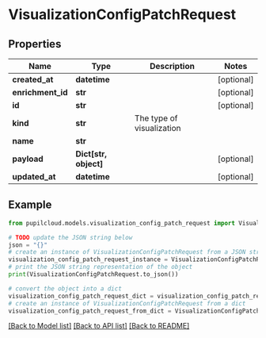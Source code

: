 # VisualizationConfigPatchRequest


## Properties

Name | Type | Description | Notes
------------ | ------------- | ------------- | -------------
**created_at** | **datetime** |  | [optional] 
**enrichment_id** | **str** |  | [optional] 
**id** | **str** |  | [optional] 
**kind** | **str** | The type of visualization | 
**name** | **str** |  | 
**payload** | **Dict[str, object]** |  | [optional] 
**updated_at** | **datetime** |  | [optional] 

## Example

```python
from pupilcloud.models.visualization_config_patch_request import VisualizationConfigPatchRequest

# TODO update the JSON string below
json = "{}"
# create an instance of VisualizationConfigPatchRequest from a JSON string
visualization_config_patch_request_instance = VisualizationConfigPatchRequest.from_json(json)
# print the JSON string representation of the object
print(VisualizationConfigPatchRequest.to_json())

# convert the object into a dict
visualization_config_patch_request_dict = visualization_config_patch_request_instance.to_dict()
# create an instance of VisualizationConfigPatchRequest from a dict
visualization_config_patch_request_from_dict = VisualizationConfigPatchRequest.from_dict(visualization_config_patch_request_dict)
```
[[Back to Model list]](../README.md#documentation-for-models) [[Back to API list]](../README.md#documentation-for-api-endpoints) [[Back to README]](../README.md)


